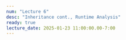 ```yaml
---
num: "Lecture 6"
desc: "Inheritance cont., Runtime Analysis"
ready: true
lecture_date: 2025-01-23 11:00:00.00-7:00
---
```


